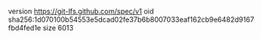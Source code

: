 version https://git-lfs.github.com/spec/v1
oid sha256:1d070100b54553e5dcad02fe37b6b8007033eaf162cb9e6482d9167fbd4fed1e
size 6013
